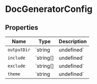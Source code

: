 # DocGeneratorConfig

## Properties

| Name | Type | Description |
|------|------|-------------|
| `outputDir` | `string | undefined` |  |
| `include` | `string[] | undefined` |  |
| `exclude` | `string[] | undefined` |  |
| `theme` | `string | undefined` |  |

